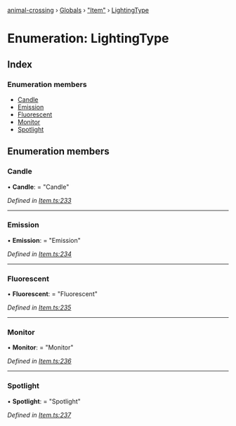 [animal-crossing](../README.md) › [Globals](../globals.md) › ["Item"](../modules/_item_.md) › [LightingType](_item_.lightingtype.md)

# Enumeration: LightingType

## Index

### Enumeration members

* [Candle](_item_.lightingtype.md#candle)
* [Emission](_item_.lightingtype.md#emission)
* [Fluorescent](_item_.lightingtype.md#fluorescent)
* [Monitor](_item_.lightingtype.md#monitor)
* [Spotlight](_item_.lightingtype.md#spotlight)

## Enumeration members

###  Candle

• **Candle**: = "Candle"

*Defined in [Item.ts:233](https://github.com/Norviah/animal-crossing/blob/7dc871b/module/types/Item.ts#L233)*

___

###  Emission

• **Emission**: = "Emission"

*Defined in [Item.ts:234](https://github.com/Norviah/animal-crossing/blob/7dc871b/module/types/Item.ts#L234)*

___

###  Fluorescent

• **Fluorescent**: = "Fluorescent"

*Defined in [Item.ts:235](https://github.com/Norviah/animal-crossing/blob/7dc871b/module/types/Item.ts#L235)*

___

###  Monitor

• **Monitor**: = "Monitor"

*Defined in [Item.ts:236](https://github.com/Norviah/animal-crossing/blob/7dc871b/module/types/Item.ts#L236)*

___

###  Spotlight

• **Spotlight**: = "Spotlight"

*Defined in [Item.ts:237](https://github.com/Norviah/animal-crossing/blob/7dc871b/module/types/Item.ts#L237)*
